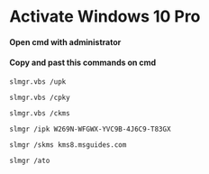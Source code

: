 # Activate Windows 10 Pro

#### Open cmd with administrator

#### Copy and past this commands on cmd

``slmgr.vbs /upk``

``slmgr.vbs /cpky``

``slmgr.vbs /ckms``

``slmgr /ipk W269N-WFGWX-YVC9B-4J6C9-T83GX``

``slmgr /skms kms8.msguides.com``

``slmgr /ato``